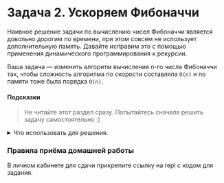 # Задача 2. Ускоряем Фибоначчи

Наивное решение задачи по вычислению чисел Фибоначчи является довольно дорогим по времени, при этом совсем не использует дополнительную память. Давайте исправим это с помощью применения динамического программирования к рекурсии.

Ваша задача — изменить алгоритм вычисления n-го числа Фибоначчи так, чтобы сложность алгоритма по скорости составляла `O(n)` и по памяти тоже была порядка `O(n)`.

#### Подсказки

> Не читайте этот раздел сразу. Попытайтесь сначала решить задачу самостоятельно :)

<details>

<summary>Что использовать для решения.</summary>

Для уменьшения времени работы алгоритма вычисления n-го числа Фибоначчи вам нужно избавиться от того, что занимает так много времени — вычисления одних и тех же предыдущиих элементов последовательности. Для этого нужно запоминать, например, в массив, уже вычисленные элементы последовательности.

</details>

### Правила приёма домашней работы

В личном кабинете для сдачи прикрепите ссылку на repl с кодом для задания.
